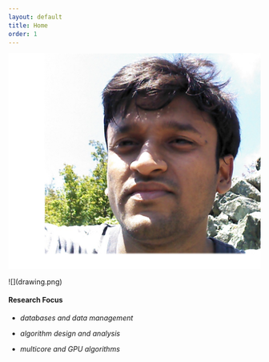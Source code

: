 ```yaml
---
layout: default
title: Home
order: 1
---
```


![self](drawing.png)

<div id="info-box">![](drawing.png)

<div id="research-focus">

#### Research Focus

<span style="font-style:italic; ">

*   databases and data management

*   algorithm design and analysis
*   multicore and GPU algorithms

</span></div>

</div>
